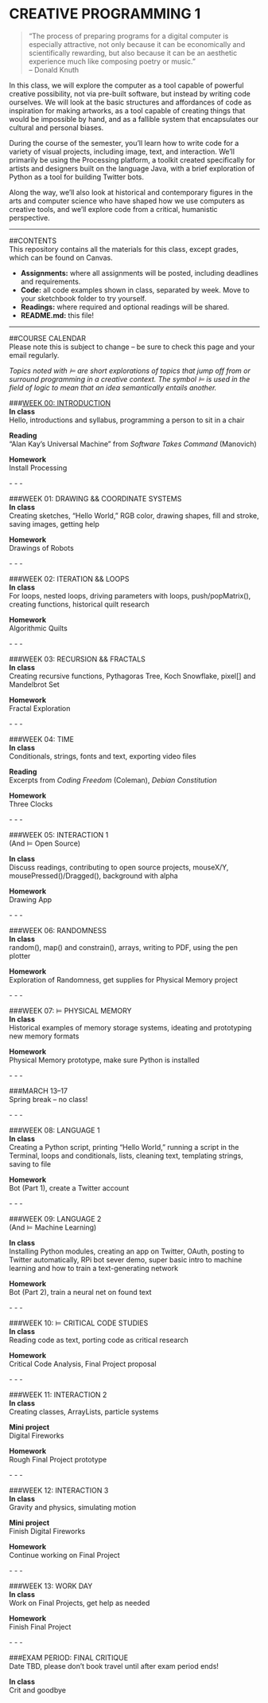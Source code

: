 CREATIVE PROGRAMMING 1
====

>“The process of preparing programs for a digital computer is especially attractive, not only because it can be economically and scientifically rewarding, but also because it can be an aesthetic experience much like composing poetry or music.”  
– Donald Knuth

In this class, we will explore the computer as a tool capable of powerful creative possibility, not via pre-built software, but instead by writing code ourselves. We will look at the basic structures and affordances of code as inspiration for making artworks, as a tool capable of creating things that would be impossible by hand, and as a fallible system that encapsulates our cultural and personal biases.

During the course of the semester, you’ll learn how to write code for a variety of visual projects, including image, text, and interaction. We’ll primarily be using the Processing platform, a toolkit created specifically for artists and designers built on the language Java, with a brief exploration of Python as a tool for building Twitter bots.

Along the way, we’ll also look at historical and contemporary figures in the arts and computer science who have shaped how we use computers as creative tools, and we’ll explore code from a critical, humanistic perspective.

***  

##CONTENTS  
This repository contains all the materials for this class, except grades, which can be found on Canvas.

* **Assignments:** where all assignments will be posted, including deadlines and requirements.  
* **Code:** all code examples shown in class, separated by week. Move to your sketchbook folder to try yourself.  
* **Readings:** where required and optional readings will be shared.  
* **README.md:** this file!

* * *
 
##COURSE CALENDAR  
Please note this is subject to change – be sure to check this page and your email regularly.

*Topics noted with ⊨ are short explorations of topics that jump off from or surround programming in a creative context. The symbol ⊨ is used in the field of logic to mean that an idea semantically entails another.*


###[WEEK 00: INTRODUCTION](https://github.com/jeffThompson/CreativeProgramming1/blob/master/Assignments/Week00_BootingUp.md)  
**In class**  
Hello, introductions and syllabus, programming a person to sit in a chair

**Reading**  
“Alan Kay’s Universal Machine” from *Software Takes Command* (Manovich)

**Homework**  
Install Processing

\- \- \-

###WEEK 01: DRAWING && COORDINATE SYSTEMS  
**In class**  
Creating sketches, “Hello World,” RGB color, drawing shapes, fill and stroke, saving images, getting help

**Homework**  
Drawings of Robots

\- \- \-

###WEEK 02: ITERATION && LOOPS  
**In class**  
For loops, nested loops, driving parameters with loops, push/popMatrix(), creating functions, historical quilt research

**Homework**  
Algorithmic Quilts

\- \- \-
 
###WEEK 03: RECURSION && FRACTALS  
**In class**  
Creating recursive functions, Pythagoras Tree, Koch Snowflake, pixel[] and Mandelbrot Set

**Homework**  
Fractal Exploration

\- \- \-

###WEEK 04: TIME  
**In class**  
Conditionals, strings, fonts and text, exporting video files

**Reading**  
Excerpts from *Coding Freedom* (Coleman), *Debian Constitution*

**Homework**  
Three Clocks

\- \- \-

###WEEK 05: INTERACTION 1  
(And ⊨ Open Source)

**In class**  
Discuss readings, contributing to open source projects, mouseX/Y, mousePressed()/Dragged(), background with alpha

**Homework**  
Drawing App

\- \- \-

###WEEK 06: RANDOMNESS  
**In class**  
random(), map() and constrain(), arrays, writing to PDF, using the pen plotter

**Homework**  
Exploration of Randomness, get supplies for Physical Memory project

\- \- \-

###WEEK 07: ⊨ PHYSICAL MEMORY   
**In class**  
Historical examples of memory storage systems, ideating and prototyping new memory formats 

**Homework**  
Physical Memory prototype, make sure Python is installed

\- \- \-

###MARCH 13–17  
Spring break – no class!

\- \- \-

###WEEK 08: LANGUAGE 1  
**In class**  
Creating a Python script, printing “Hello World,” running a script in the Terminal, loops and conditionals, lists, cleaning text, templating strings, saving to file 

**Homework**  
Bot (Part 1), create a Twitter account

\- \- \-

###WEEK 09: LANGUAGE 2  
(And ⊨ Machine Learning)

**In class**  
Installing Python modules, creating an app on Twitter, OAuth, posting to Twitter automatically, RPi bot sever demo, super basic intro to machine learning and how to train a text-generating network

**Homework**  
Bot (Part 2), train a neural net on found text
 
\- \- \-

###WEEK 10: ⊨ CRITICAL CODE STUDIES  
**In class**  
Reading code as text, porting code as critical research

**Homework**  
Critical Code Analysis, Final Project proposal

\- \- \-

###WEEK 11: INTERACTION 2  
**In class**  
Creating classes, ArrayLists, particle systems

**Mini project**  
Digital Fireworks

**Homework**  
Rough Final Project prototype 

\- \- \-

###WEEK 12: INTERACTION 3  
**In class**  
Gravity and physics, simulating motion

**Mini project**  
Finish Digital Fireworks

**Homework**  
Continue working on Final Project

\- \- \-

###WEEK 13: WORK DAY  
**In class**  
Work on Final Projects, get help as needed

**Homework**  
Finish Final Project

\- \- \-

###EXAM PERIOD: FINAL CRITIQUE  
Date TBD, please don’t book travel until after exam period ends!

**In class**  
Crit and goodbye

